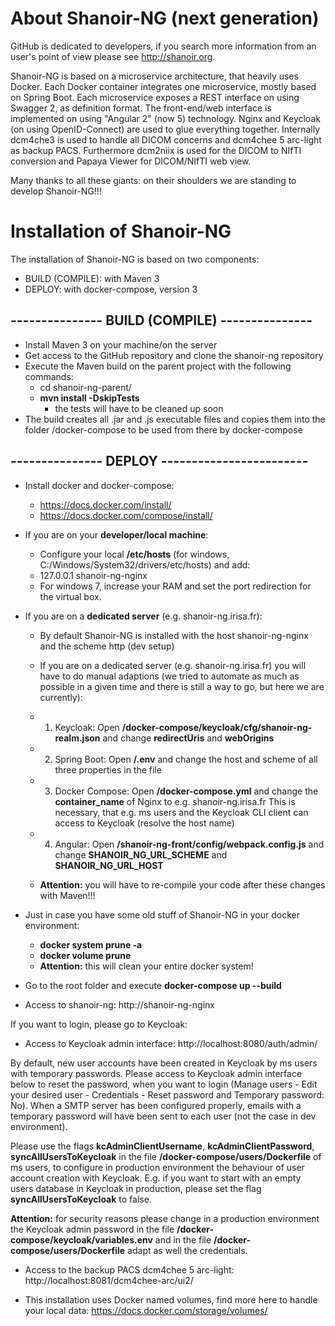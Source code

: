# About Shanoir-NG (next generation)

GitHub is dedicated to developers, if you search more information from an user's
point of view please see http://shanoir.org.

Shanoir-NG is based on a microservice architecture, that heavily uses Docker.
Each Docker container integrates one microservice, mostly based on Spring Boot.
Each microservice exposes a REST interface on using Swagger 2, as definition format.
The front-end/web interface is implemented on using "Angular 2" (now 5) technology.
Nginx and Keycloak (on using OpenID-Connect) are used to glue everything together.
Internally dcm4che3 is used to handle all DICOM concerns and dcm4chee 5 arc-light as backup PACS.
Furthermore dcm2niix is used for the DICOM to NIfTI conversion and Papaya Viewer for DICOM/NIfTI web view.

Many thanks to all these giants: on their shoulders we are standing to develop Shanoir-NG!!!

# Installation of Shanoir-NG

The installation of Shanoir-NG is based on two components:
* BUILD (COMPILE): with Maven 3
* DEPLOY: with docker-compose, version 3

## --------------- BUILD (COMPILE) ---------------

* Install Maven 3 on your machine/on the server
* Get access to the GitHub repository and clone the shanoir-ng repository
* Execute the Maven build on the parent project with the following commands:
    * cd shanoir-ng-parent/
    * **mvn install -DskipTests**
        * the tests will have to be cleaned up soon
* The build creates all .jar and .js executable files and copies them
into the folder /docker-compose to be used from there by docker-compose

## --------------- DEPLOY ------------------------

* Install docker and docker-compose:
    * https://docs.docker.com/install/
    * https://docs.docker.com/compose/install/
* If you are on your **developer/local machine**:
    * Configure your local **/etc/hosts** (for windows, C:/Windows/System32/drivers/etc/hosts) and add:
	* 127.0.0.1       shanoir-ng-nginx
    * For windows 7, increase your RAM and set the port redirection for the virtual box.
* If you are on a **dedicated server** (e.g. shanoir-ng.irisa.fr):
    * By default Shanoir-NG is installed with the host shanoir-ng-nginx and the scheme http (dev setup)
    * If you are on a dedicated server (e.g. shanoir-ng.irisa.fr) you will have to do manual adaptions
      (we tried to automate as much as possible in a given time and there is still a way to go, but here we are currently):
	* 1) Keycloak: Open **/docker-compose/keycloak/cfg/shanoir-ng-realm.json** and change **redirectUris** and **webOrigins**
	* 2) Spring Boot: Open **/.env** and change the host and scheme of all three properties in the file
	* 3) Docker Compose: Open **/docker-compose.yml** and change the **container_name** of Nginx to e.g. shanoir-ng.irisa.fr
	This is necessary, that e.g. ms users and the Keycloak CLI client can access to Keycloak (resolve the host name)
	* 4) Angular: Open **/shanoir-ng-front/config/webpack.config.js** and change **SHANOIR_NG_URL_SCHEME** and **SHANOIR_NG_URL_HOST**
	
    * **Attention:** you will have to re-compile your code after these changes with Maven!!!

* Just in case you have some old stuff of Shanoir-NG in your docker environment:
    * **docker system prune -a**
    * **docker volume prune**
    * **Attention:** this will clean your entire docker system!

* Go to the root folder and execute **docker-compose up --build**

* Access to shanoir-ng: http://shanoir-ng-nginx

If you want to login, please go to Keycloak:

* Access to Keycloak admin interface: http://localhost:8080/auth/admin/

By default, new user accounts have been created in Keycloak by ms users with temporary passwords.
Please access to Keycloak admin interface below to reset the password, when you want to login (Manage users - Edit your desired user - Credentials - Reset password and Temporary password: No). When a SMTP server has been configured properly, emails with a temporary password will have been sent to each user (not the case in dev environment).

Please use the flags **kcAdminClientUsername**, **kcAdminClientPassword**, **syncAllUsersToKeycloak**
in the file **/docker-compose/users/Dockerfile** of ms users, to configure in production environment
the behaviour of user account creation with Keycloak. E.g. if you want to start with an empty users
database in Keycloak in production, please set the flag **syncAllUsersToKeycloak** to false.

**Attention:** for security reasons please change in a production environment the Keycloak admin password
in the file **/docker-compose/keycloak/variables.env** and in the file **/docker-compose/users/Dockerfile**
adapt as well the credentials.

* Access to the backup PACS dcm4chee 5 arc-light: http://localhost:8081/dcm4chee-arc/ui2/

* This installation uses Docker named volumes, find more here to handle your local data:
https://docs.docker.com/storage/volumes/
